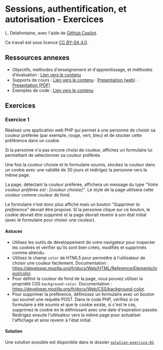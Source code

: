 # Sessions, authentification, et autorisation - Exercices

L. Delafontaine, avec l'aide de
[GitHub Copilot](https://github.com/features/copilot).

Ce travail est sous licence [CC BY-SA 4.0][licence].

## Ressources annexes

- Objectifs, méthodes d'enseignement et d'apprentissage, et méthodes
  d'évaluation : [Lien vers le contenu](..)
- Supports de cours : [Lien vers le contenu](../01-supports-de-cours/README.md)
  ·
  [Presentation (web)](https://heig-vd-progserv-course.github.io/heig-vd-progserv2-course/03.01-deploiement/01-supports-de-cours/index.html)
  ·
  [Presentation (PDF)](https://heig-vd-progserv-course.github.io/heig-vd-progserv2-course/03.01-deploiement/01-supports-de-cours/03.01-deploiement-presentation.pdf)
- Exemples de code : [Lien vers le contenu](../02-exemples-de-code/)

## Exercices

### Exercice 1

Réalisez une application web PHP qui permet à une personne de choisir sa couleur
préférée (par exemple, rouge, vert, bleu) et de stocker cette préférence dans un
cookie.

Si la personne n'a pas encore choisi de couleur, affichez un formulaire lui
permettant de sélectionner sa couleur préférée.

Une fois la couleur choisie et le formulaire soumis, stockez la couleur dans un
cookie avec une validité de 30 jours et redirigez la personne vers la même page.

La page, détectant la couleur préférée, affichera un message du type _"Votre
couleur préférée est : [couleur choisie]"_. Le style de la page utilisera cette
couleur comme couleur de fond.

Le formulaire n'est donc plus affiché mais un bouton _"Supprimer la préférence"_
devrait être proposé. Si la personne clique sur ce bouton, le cookie devrait
être supprimé et la page devrait revenir à son état initial (avec le formulaire
pour choisir une couleur).

#### Astuces

- Utilisez les outils de développement de votre navigateur pour inspecter les
  cookies et vérifier qu'ils sont bien créés, modifiés et supprimés comme
  attendu.
- Utilisez le champ `color` de HTML5 pour permettre à l'utilisateur de choisir
  une couleur facilement. Documentation :
  <https://developer.mozilla.org/fr/docs/Web/HTML/Reference/Elements/input/color>.
- Pour définir la couleur de fond de la page, vous pouvez utiliser la propriété
  CSS `background-color`. Documentation :
  <https://developer.mozilla.org/fr/docs/Web/CSS/background-color>.
- Pour supprimer la préférence, définissez un formulaire avec un bouton qui
  soumet une requête POST. Dans le code PHP, vérifiez si ce formulaire a été
  soumis et que le cookie existe, si c'est le cas, supprimez le cookie en le
  définissant avec une date d'expiration passée. Redirigez ensuite l'utilisateur
  vers la même page pour actualiser l'affichage et ainsi revenir à l'état
  initial.

#### Solution

Une solution possible est disponible dans le dossier
[`solution-exercice-01`](./solution-exercice-01/)

[licence]:
	https://github.com/heig-vd-progserv-course/heig-vd-progserv2-course/blob/main/LICENSE.md
